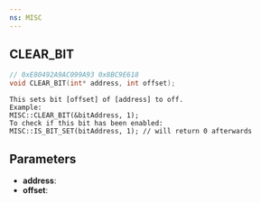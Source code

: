 ```yaml
---
ns: MISC
---
```

## CLEAR_BIT

```c
// 0xE80492A9AC099A93 0x8BC9E618
void CLEAR_BIT(int* address, int offset);
```

```
This sets bit [offset] of [address] to off.
Example:
MISC::CLEAR_BIT(&bitAddress, 1);
To check if this bit has been enabled:
MISC::IS_BIT_SET(bitAddress, 1); // will return 0 afterwards
```

## Parameters
* **address**: 
* **offset**: 

